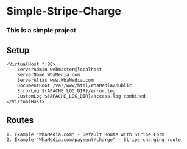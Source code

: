 # Simple-Stripe-Charge

### This is a simple project

## Setup

    <VirtualHost *:80>
        ServerAdmin webmaster@localhost
        ServerName WhaMedia.com
        ServerAlias www.WhaMedia.com
        DocumentRoot /var/www/html/WhaMedia/public
        ErrorLog ${APACHE_LOG_DIR}/error.log
        CustomLog ${APACHE_LOG_DIR}/access.log combined
    </VirtualHost>

## Routes

    1. Example "WhaMedia.com" - Default Route with Stripe Form
    2. Example "WhaMedia.com/payment/charge" - Stripe charging route

